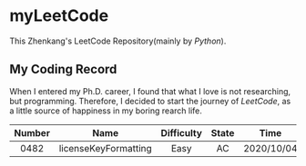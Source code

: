 # myLeetCode

This Zhenkang's LeetCode Repository(mainly by _Python_).

## My Coding Record

When I entered my Ph.D. career, I found that what I love is not researching, but programming.
Therefore, I decided to start the journey of _LeetCode_, as a little source of happiness in my boring rearch life.

| Number |         Name         | Difficulty | State |    Time    | Note |
| :----: | :------------------: | :--------: | :---: | :--------: | :--: |
|  0482  | licenseKeyFormatting |    Easy    |  AC   | 2020/10/04 |  ★☆  |
